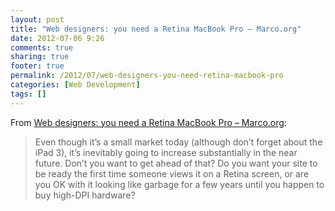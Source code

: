 ```yaml
---
layout: post
title: "Web designers: you need a Retina MacBook Pro – Marco.org"
date: 2012-07-06 9:26
comments: true
sharing: true
footer: true
permalink: /2012/07/web-designers-you-need-retina-macbook-pro
categories: [Web Development]
tags: []
---
```

From <a href="http://www.marco.org/2012/07/05/web-designers-need-retina">Web designers: you need a Retina MacBook Pro – Marco.org</a>:

<blockquote>Even though it’s a small market today (although don’t forget about the iPad 3), it’s inevitably going to increase substantially in the near future. Don’t you want to get ahead of that? Do you want your site to be ready the first time someone views it on a Retina screen, or are you OK with it looking like garbage for a few years until you happen to buy high-DPI hardware?</blockquote>